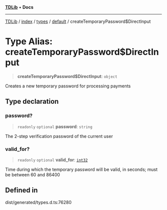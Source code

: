 [**TDLib**](../../../../../../README.md) • **Docs**

***

[TDLib](../../../../../../modules.md) / [index](../../../../../README.md) / [types](../../../README.md) / [default](../README.md) / createTemporaryPassword$DirectInput

# Type Alias: createTemporaryPassword$DirectInput

> **createTemporaryPassword$DirectInput**: `object`

Creates a new temporary password for processing payments

## Type declaration

### password?

> `readonly` `optional` **password**: `string`

The 2-step verification password of the current user

### valid\_for?

> `readonly` `optional` **valid\_for**: [`int32`](int32.md)

Time during which the temporary password will be valid, in seconds; must be between 60 and 86400

## Defined in

dist/generated/types.d.ts:76280
